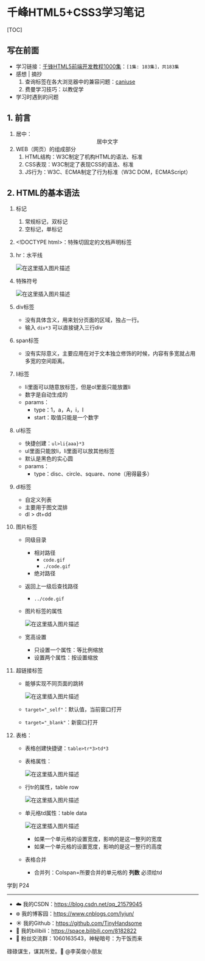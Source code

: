 # 千峰HTML5+CSS3学习笔记

[TOC]

## 写在前面

- 学习链接：[千锋HTML5前端开发教程1000集](https://www.bilibili.com/video/BV17z4y1D7Yj)：`[1集: 183集]，共183集`
- 感想 | 摘抄
  1. 查询标签在各大浏览器中的兼容问题：[caniuse](https://caniuse.com/)
  1. 费曼学习技巧：以教促学
- 学习时遇到的问题

## 1. 前言

1. 居中：<center>居中文字</center>
2. WEB（网页）的组成部分
   1. HTML结构：W3C制定了机构HTML的语法、标准
   2. CSS表现：W3C制定了表现CSS的语法、标准
   3. JS行为：W3C、ECMA制定了行为标准（W3C DOM，ECMAScript）


## 2. HTML的基本语法

1. 标记
   1. 常规标记，双标记
   2. 空标记，单标记

2. \<!DOCTYPE html>：特殊切固定的文档声明标签

3. hr：水平线

   ![在这里插入图片描述](https://img-blog.csdnimg.cn/481287776acd4a3fbb51989a7d566c84.png)

4. 特殊符号

   ![在这里插入图片描述](https://img-blog.csdnimg.cn/4c930e33814a4153aff45d477edf7a86.png)

5. div标签

   - 没有具体含义，用来划分页面的区域，独占一行。
   - 输入 `div*3` 可以直接键入三行div

6. span标签

   - 没有实际意义，主要应用在对于文本独立修饰的时候，内容有多宽就占用多宽的空间距离。

7. li标签

   - li里面可以随意放标签，但是ol里面只能放置li
   - 数字是自动生成的
   - params：
     - type：1，a，A，i，I
     - start：取值只能是一个数字

8. ul标签

   - 快捷创建：`ul>li{aaa}*3`
   - ul里面只能放li，li里面可以放其他标签
   - 默认是黑色的实心圆
   - params：
     - type：disc、circle、square、none（用得最多）

9. dl标签

   - 自定义列表
   - 主要用于图文混排
   - dl > dt+dd

10. 图片标签

    - 同级目录

      - 相对路径
        - `code.gif`
        - `./code.gif`
      - 绝对路径

    - 返回上一级后查找路径

      - `../code.gif`

    - 图片标签的属性

      ![在这里插入图片描述](https://img-blog.csdnimg.cn/96edb97601244feba45f45c129f4fafc.png)

    - 宽高设置

      - 只设置一个属性：等比例缩放
      - 设置两个属性：按设置缩放

11. 超链接标签

    - 能够实现不同页面的跳转

      ![在这里插入图片描述](https://img-blog.csdnimg.cn/1476e2b2e084446eaaa439bedbe6329e.png)

    - `target="_self"`：默认值，当前窗口打开

    - `target="_blank"`：新窗口打开

12. 表格：

    - 表格创建快捷键：`table>tr*3>td*3`

    - 表格属性：

      ![在这里插入图片描述](https://img-blog.csdnimg.cn/92d5d46afb20466e94d61831d50ffa85.png)

    - 行tr的属性，table row

      ![在这里插入图片描述](https://img-blog.csdnimg.cn/a2143eb56fbc499fa23cd9ce77e883b6.png)

    - 单元格td属性：table data

      ![在这里插入图片描述](https://img-blog.csdnimg.cn/373ac438a19a4921a1b10a3cc11e37e4.png)

      - 如果一个单元格的设置宽度，影响的是这一整列的宽度
      - 如果一个单元格的设置宽度，影响的是这一整行的高度

    - 表格合并

      - 合并列：Colspan=所要合并的单元格的 **列数** 必须给td





















学到 P24


------

- :cloud: 我的CSDN：https://blog.csdn.net/qq_21579045
- :snowflake: 我的博客园：https://www.cnblogs.com/lyjun/
- :sunny: 我的Github：https://github.com/TinyHandsome
- :rainbow: 我的bilibili：https://space.bilibili.com/8182822
- :penguin: 粉丝交流群：1060163543，神秘暗号：为干饭而来

碌碌谋生，谋其所爱。:ocean:              @李英俊小朋友

